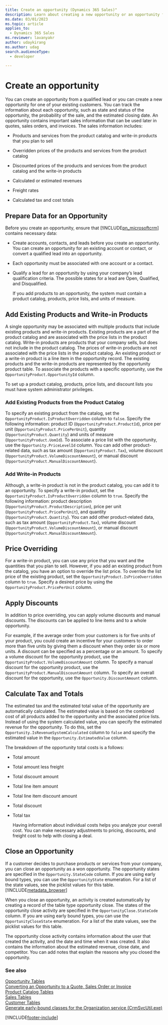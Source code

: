```yaml
---
title: Create an opportunity (Dynamics 365 Sales)"
description: Learn about creating a new opportunity or an opportunity from a qualified lead. An opportunity contains sales information like quotes, sales orders, and invoices.
ms.date: 03/01/2023
ms.topic: article
applies_to: 
  - Dynamics 365 Sales
ms.reviewer: lavanyakr
author: udaykirang
ms.author: udag
search.audienceType: 
  - developer

---
```

# Create an opportunity

You can create an opportunity from a qualified lead or you can create a new opportunity for one of your existing customers. You can track the information about each opportunity, such as state and status of the opportunity, the probability of the sale, and the estimated closing date. An opportunity contains important sales information that can be used later in quotes, sales orders, and invoices. The sales information includes:  
  
-   Products and services from the product catalog and write-in products that you plan to sell  
  
-   Overridden prices of the products and services from the product catalog  
  
-   Discounted prices of the products and services from the product catalog and the write-in products  
  
-   Calculated or estimated revenues  
  
-   Freight rates  
  
-   Calculated tax and cost totals  
  
<a name="bkmk_PreparingDataforanOpportunity"></a>   
## Prepare Data for an Opportunity  
 Before you create an opportunity, ensure that [!INCLUDE[pn_microsoftcrm](../../includes/pn-microsoftcrm.md)] contains necessary data:  
  
- Create accounts, contacts, and leads before you create an opportunity. You can create an opportunity for an existing account or contact, or convert a qualified lead into an opportunity.  
  
- Each opportunity must be associated with one account or a contact.  
  
- Qualify a lead for an opportunity by using your company’s lead qualification criteria. The possible states for a lead are Open, Qualified, and Disqualified.  
  
  If you add products to an opportunity, the system must contain a product catalog, products, price lists, and units of measure.  
  
<a name="bkmk_AddExistingProducts"></a>   
## Add Existing Products and Write-in Products  
 A single opportunity may be associated with multiple products that include existing products and write-in products. Existing products are a part of the product catalog and are associated with the price lists in the product catalog. Write-in products are products that your company sells, but does not include in the product catalog. The prices of write-in products are not associated with the price lists in the product catalog. An existing product or a write-in product is a line item in the opportunity record. The existing products and the write-in products are represented by the opportunity product table. To associate the products with a specific opportunity, use the `OpportunityProduct.OpportunityId` column.  
  
 To set up a product catalog, products, price lists, and discount lists you must have system administrator privileges.  
  
### Add Existing Products from the Product Catalog  
 To specify an existing product from the catalog, set the `OpportunityProduct.IsProductOverridden` column to `false`. Specify the following information: product ID (`OpportunityProduct.ProductId`), price per unit (`OpportunityProduct.PricePerUnit`), quantity (`OpportunityProduct.Quantity`) and units of measure (`OpportunityProduct.UomId`). To associate a price list with the opportunity, use the `Opportunity.PriceLevelId` column. You can add other product-related data, such as tax amount (`OpportunityProduct.Tax`), volume discount (`OpportunityProduct.VolumeDiscountAmount`), or manual discount (`OpportunityProduct.ManualDiscountAmount`).  
  
### Add Write-in Products  
 Although, a write-in product is not in the product catalog, you can add it to an opportunity. To specify a write-in product, set the `OpportunityProduct.IsProductOverridden` column to `true`. Specify the following information: product description (`OpportunityProduct.ProductDescription`), price per unit (`OpportunityProduct.PricePerUnit`), and quantity (`OpportunityProduct.Quantity`). You can add other product-related data, such as tax amount (`OpportunityProduct.Tax`), volume discount (`OpportunityProduct.VolumeDiscountAmount`), or manual discount (`OpportunityProduct.ManualDiscountAmount`).  
  
<a name="bkmk_PriceOverride"></a>   
## Price Overriding  
 For a write-in product, you can use any price that you want and the quantities that you plan to sell. However, if you add an existing product from the catalog, you have an option to override the list price. To override the list price of the existing product, set the `OpportunityProduct.IsPriceOverridden` column to `true`. Specify a desired price by using the `OpportunityProduct.PricePerUnit` column.  
  
<a name="bkmk_ApplyDiscounts"></a>   
## Apply Discounts  
 In addition to price overriding, you can apply volume discounts and manual discounts. The discounts can be applied to line items and to a whole opportunity.  
  
 For example, if the average order from your customers is for five units of your product, you could create an incentive for your customers to order more than five units by giving them a discount when they order six or more units. A discount can be specified as a percentage or an amount. To specify a volume discount for the opportunity product, use the `OpportunityProduct.VolumeDiscountAmount` column. To specify a manual discount for the opportunity product, use the `OpportunityProduct.ManualDiscountAmount` column. To specify an overall discount for the opportunity, use the `Opportunity.DiscountAmount` column.  
  
<a name="bkmk_CalculateTax"></a>   
## Calculate Tax and Totals  
 The estimated tax and the estimated total value of the opportunity are automatically calculated. The estimated value is based on the combined cost of all products added to the opportunity and the associated price lists. Instead of using the system calculated value, you can specify the estimated revenue for the opportunity. To do this, set the `Opportunity.IsRevenueSystemCalculated` column to `false` and specify the estimated value in the `Opportunity.EstimatedValue` column.  
  
 The breakdown of the opportunity total costs is a follows:  
  
- Total amount  
  
- Total amount less freight  
  
- Total discount amount  
  
- Total line item amount  
  
- Total line item discount amount  
  
- Total discount  
  
- Total tax  
  
  Having information about individual costs helps you analyze your overall cost. You can make necessary adjustments to pricing, discounts, and freight cost to help with closing a deal.  
  
<a name="bkmk_CloseAnOpportunity"></a>   
## Close an Opportunity  
 If a customer decides to purchase products or services from your company, you can close an opportunity as a won opportunity. The opportunity states are specified in the `Opportunity.StateCode` column. If you are using early bound types, you can use the `OpportunityState` enumeration. For a list of the state values, see the picklist values for this table. [!INCLUDE[metadata_browser](../../includes/metadata-browser.md)]  
  
 When you close an opportunity, an activity is created automatically by creating a record of the table type opportunity close. The states of the opportunity close activity are specified in the `OpportunityClose.StateCode` column. If you are using early bound types, you can use the `OpportunityCloseState` enumeration. For a list of the state values, see the picklist values for this table.  
  
 The opportunity close activity contains information about the user that created the activity, and the date and time when it was created. It also contains the information about the estimated revenue, close date, and competitor. You can add notes that explain the reasons why you closed the opportunity.  
  
### See also  
 [Opportunity Tables](opportunity-entities.md)   
 [Converting an Opportunity to a Quote, Sales Order or Invoice](convert-opportunity-quote-sales-order-invoice.md)   
 [Product Catalog Tables](product-catalog-entities.md)   
 [Sales Tables](sales-entities-lead-opportunity-competitor-quote-order-invoice.md)   
 [Customer Tables](/power-apps/developer/data-platform/customer-entities-account-contact)  
 [Generate early-bound classes for the Organization service (CrmSvcUtil.exe)](/power-apps/developer/data-platform/org-service/generate-early-bound-classes)



[!INCLUDE[footer-include](../../includes/footer-banner.md)]
